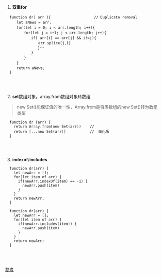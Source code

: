 ﻿1. **双重for**

  ```
    function dr( arr ){　　　　　　　　　　　　// Duplicate removal
    　　let aNews = arr;
    　　for(let i = 0; i < arr.length; i++){
    　　　　for(let j = i+1; j < arr.length; j++){
    　　　　　　if( arr[i] == arr[j] && i!=j){　　
    　　　　　　　　arr.splice(j,1)
                 j--
    　　　　　　}
    　　　　}
    　　}
    　　return aNews;
    }
  ```

<br/><br/>

2. **set**数组对象，array.from数组对象转数组
  > new Set()能保证值的唯一性，Array.from是将类数组的new Set()转为数组类型

  ```
    function dr (arr) {
      return Array.from(new Set(arr))    //  
      return [...new Set(arr)]           //  简化版
    }
  ```

<br/><br/>

3. **indexof**/**includes**

  ```
    function dr(arr) {
      let newArr = [];
      for(let item of arr) {
        if(newArr.indexOf(item) == -1) {
          newArr.push(item)  
        }
      }
      return newArr;    
    }
  ```


  ```
    function dr(arr) {
      let newArr = [];
      for(let item of arr) {
        if(newArr.includes(item)) {
          newArr.push(item)  
        }
      }
      return newArr;    
    }
  ```

 


<br/><br/>

[参考](https://segmentfault.com/a/1190000016418021?utm_source=tag-newest)